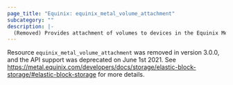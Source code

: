 ```yaml
---
page_title: "Equinix: equinix_metal_volume_attachment"
subcategory: ""
description: |-
  (Removed) Provides attachment of volumes to devices in the Equinix Metal Host.
---
```


Resource `equinix_metal_volume_attachment` was removed in version 3.0.0, and the API support was deprecated on June 1st 2021. See https://metal.equinix.com/developers/docs/storage/elastic-block-storage/#elastic-block-storage for more details.

